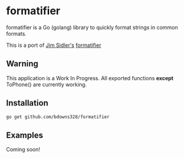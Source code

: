 # formatifier

formatifier is a Go (golang) library to quickly format strings in common formats.

This is a port of [Jim Sidler's](https://github.com/jvsidler) [formatifier](https://github.com/jvsidler/formatifier) 

## Warning

This application is a Work In Progress.  All exported functions __except__ ToPhone() are currently working.

## Installation

```bash
go get github.com/bdowns328/formatifier
```

## Examples

Coming soon!